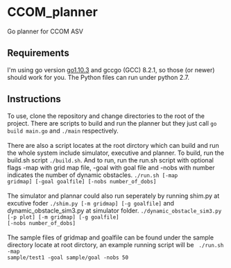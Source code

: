 # CCOM_planner
Go planner for CCOM ASV

## Requirements
I'm using go version <a href="https://golang.org/dl/">go1.10.3</a> and gccgo (GCC) 8.2.1, so those (or newer) should work for you.
The Python files can run under python 2.7.

## Instructions
To use, clone the repository and change directories to the root of the project. 
There are scripts to build and run the planner but they just call <code>go build main.go</code> and <code>./main</code> respectively.
</br></br>
There are also a script locates at the root dirctory which can build and run the whole system include simulator, executive and planner. To build, run the build.sh script <code>./build.sh</code>. And to run, run the run.sh script with optional flags -map with grid map file, -goal with goal file and -nobs with number indicates the number of dynamic obstacles. <code>./run.sh [-map gridmap] [-goal goalfile] [-nobs number_of_dobs]</code></br></br>
The simulator and plannar could also run seperately by running shim.py at excutive foder  <code>./shim.py [-m gridmap] [-g goalfile]</code> and dynamic_obstacle_sim3.py at simulator folder. <code>./dynamic_obstacle_sim3.py [-p plot] [-m gridmap] [-g goalfile] [-nobs number_of_dobs]</code> </br></br>
The sample files of gridmap and goalfile can be found under the sample directory locate at root dirctory, an example running script will be <code> ./run.sh -map sample/test1 -goal sample/goal -nobs 50 </code>
